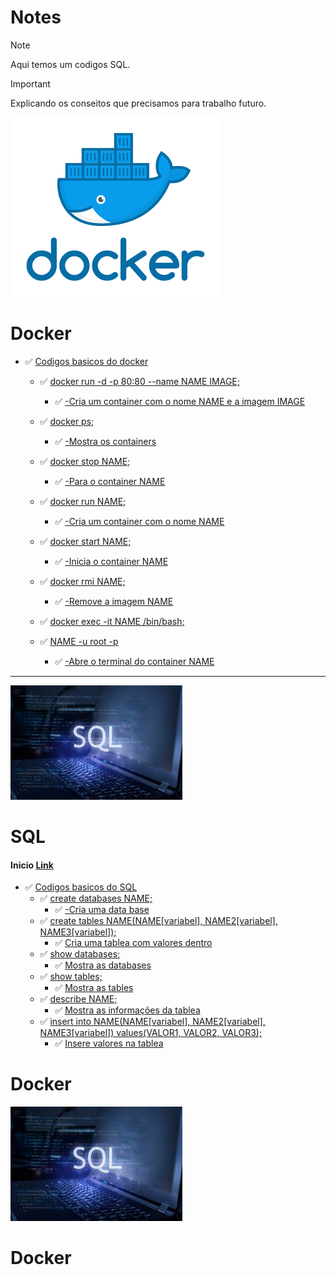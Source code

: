 # Notes
> [!NOTE]
> Aqui temos um codigos SQL.

>[!IMPORTANT]
>
>Explicando os conseitos que precisamos para trabalho futuro.

 ![System](Docker.png)
# Docker
- ✅ [Codigos basicos do docker](#)
     - ✅ [docker run -d -p 80:80 --name NAME IMAGE;](#)
         - ✅ [-Cria um container com o nome NAME e a imagem IMAGE](#)
         
     - ✅ [docker ps;](#)
         - ✅ [-Mostra os containers](#)
         
     - ✅ [docker stop NAME;](#)
         - ✅ [-Para o container NAME](#)
         
     - ✅ [docker run NAME;](#)
         - ✅ [-Cria um container com o nome NAME](#)
         
     - ✅ [docker start NAME;](#)
         - ✅ [-Inicia o container NAME](#)
         
     - ✅ [docker rmi NAME;](#)
         - ✅ [-Remove a imagem NAME](#)
         
     - ✅ [docker exec -it NAME /bin/bash;](#)
     - ✅ [NAME -u root -p](#)
         - ✅ [-Abre o terminal do container NAME](#)
         
-------------------------------------------------------------------------------------------------------------------

![System](SQL.jpg)

# SQL

#### Inicio [Link]()

- ✅ [Codigos basicos do SQL](#)
    - ✅ [create databases NAME;](#)
        - ✅ [-Cria uma data base](#)
    - ✅ [create tables NAME(NAME[variabel], NAME2[variabel], NAME3[variabel]);](#)
         - ✅ [Cria uma tablea com valores dentro](#)
    - ✅ [show databases;](#)
         - ✅ [Mostra as databases](#)
    - ✅ [show tables;](#)
         - ✅ [Mostra as tables](#)
    - ✅ [describe NAME;](#)
         - ✅ [Mostra as informações da tablea](#)
    - ✅ [insert into NAME(NAME[variabel], NAME2[variabel], NAME3[variabel]) values(VALOR1, VALOR2, VALOR3);](#)
         - ✅ [Insere valores na tablea](#)

# Docker
 ![System](images.jpg)
# Docker